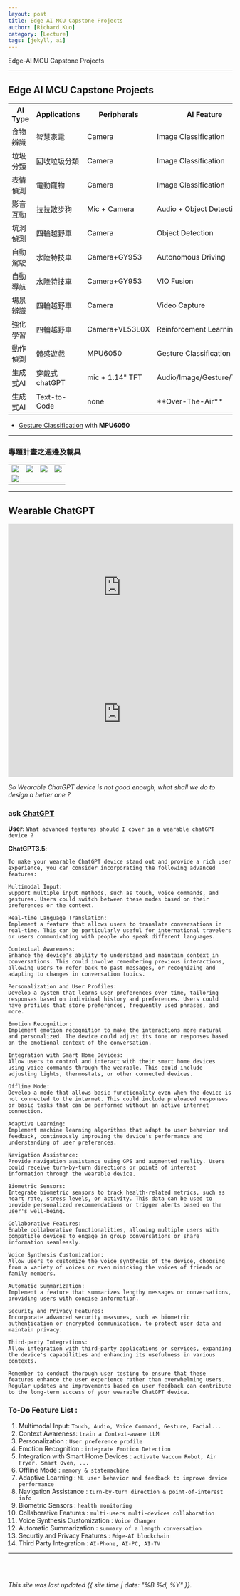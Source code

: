 ```yaml
---
layout: post
title: Edge AI MCU Capstone Projects
author: [Richard Kuo]
category: [Lecture]
tags: [jekyll, ai]
---
```


Edge-AI MCU Capstone Projects

---
## Edge AI MCU Capstone Projects

<table>
<tr><th>AI Type </th><th>Applications</th><th>Peripherals </th><th>AI Feature          </th><th>NN model </th><th>required APIs/Examples</th></tr>
<tr><td>食物辨識</td><td>智慧家電    </td><td>Camera      </td><td>Image Classification</td><td>CNN      </td><td> **resize** </td></tr>
<tr><td>垃圾分類</td><td>回收垃圾分類</td><td>Camera      </td><td>Image Classification</td><td>CNN      </td><td> **resize** </td></tr>
<tr><td>表情偵測</td><td>電動寵物    </td><td>Camera      </td><td>Image Classification </td><td>CNN      </td><td> **crop** </td></tr>
<tr><td>影音互動</td><td>拉拉散步狗</td><td>Mic + Camera  </td><td>Audio + Object Detection</td><td>AudioNN+ObjDet</td><td> **audio retraining**   </td></tr>
<tr><td>坑洞偵測</td><td>四輪越野車</td><td>Camera        </td><td>Object Detection     </td><td>ObjDet   </td><td> **yolov7-pothole** </td></tr>
<tr><td>自動駕駛</td><td>水陸特技車</td><td>Camera+GY953  </td><td>Autonomous Driving   </td><td>CNN      </td><td> **End-to-End training** </td></tr>
<tr><td>自動導航</td><td>水陸特技車</td><td>Camera+GY953  </td><td>VIO Fusion           </td><td>TBD       </td><td> None </td></tr>
<tr><td>場景辨識</td><td>四輪越野車</td><td>Camera        </td><td>Video Capture        </td><td>LvM       </td><td> None </td></tr>
<tr><td>強化學習</td><td>四輪越野車</td><td>Camera+VL53L0X</td><td>Reinforcement Learning</td><td>CNN      </td><td> **RL-DQN** </td></tr>
<tr><td>動作偵測</td><td>體感遊戲 </td><td>MPU6050        </td><td>Gesture Classification</td><td> none     </td><td> **I2Cerr** </td></tr>
<tr><td>生成式AI</td><td>穿戴式chatGPT</td><td>mic + 1.14" TFT</td><td>Audio/Image/Gesture/Touch</td><td>NN x3</td><td> **multimodal inputs** </td></tr>
<tr><td>生成式AI</td><td>Text-to-Code</td><td>none </td><td> **Over-The-Air** </td><td>none</td><td>none</td></tr>
</table>

* [Gesture Classification](https://eloquentarduino.com/gesture-classification/) with **MPU6050**

---
### 專題計畫之週邊及載具
<table>
<tr>
<td><img src="https://gcs.rimg.com.tw/g2/f/37/24/21713666818852_729.jpg"></td>
<td><img src="https://gcs.rimg.com.tw/g4/e40/afa/jif9j8j8/f/3d/2a/22347200521514_469.jpg"></td>
<td><img src="https://gcs.rimg.com.tw/g9/3c3/78b/ff742155456/d/4e/22139378684238_637.jpg"></td>
<td><img src="https://gcs.rimg.com.tw/g5/cad/e0b/davidhadson493/f/43/3d/22347198425917_866.jpg"></td>
</tr>
<tr>
<td><img src="https://gcs.rimg.com.tw/g1/f/b4/cd/22326084867277_915.jpg"></td>
</tr>
</table>

---
## Wearable ChatGPT
<iframe width="505" height="284" src="https://www.youtube.com/embed/JA1CGnsKrSE" title="AI Pin 最新的AI科技有多蠢！？" frameborder="0" allow="accelerometer; autoplay; clipboard-write; encrypted-media; gyroscope; picture-in-picture; web-share" allowfullscreen></iframe>
<iframe width="505" height="284" src="https://www.youtube.com/embed/ZCVDDcTL8xQ" title="World&#39;s First ChatGPT AI Smartwatch" frameborder="0" allow="accelerometer; autoplay; clipboard-write; encrypted-media; gyroscope; picture-in-picture; web-share" allowfullscreen></iframe>


*So Wearable ChatGPT device is not good enough, what shall we do to design a better one ?*<br>

### ask [ChatGPT](https://chat.openai.com/)

**User:** `What advanced features should I cover in a wearable chatGPT device ?`<br>

**ChatGPT3.5**: <br>
```
To make your wearable ChatGPT device stand out and provide a rich user experience, you can consider incorporating the following advanced features:

Multimodal Input:
Support multiple input methods, such as touch, voice commands, and gestures. Users could switch between these modes based on their preferences or the context.

Real-time Language Translation:
Implement a feature that allows users to translate conversations in real-time. This can be particularly useful for international travelers or users communicating with people who speak different languages.

Contextual Awareness:
Enhance the device's ability to understand and maintain context in conversations. This could involve remembering previous interactions, allowing users to refer back to past messages, or recognizing and adapting to changes in conversation topics.

Personalization and User Profiles:
Develop a system that learns user preferences over time, tailoring responses based on individual history and preferences. Users could have profiles that store preferences, frequently used phrases, and more.

Emotion Recognition:
Implement emotion recognition to make the interactions more natural and personalized. The device could adjust its tone or responses based on the emotional context of the conversation.

Integration with Smart Home Devices:
Allow users to control and interact with their smart home devices using voice commands through the wearable. This could include adjusting lights, thermostats, or other connected devices.

Offline Mode:
Develop a mode that allows basic functionality even when the device is not connected to the internet. This could include preloaded responses or basic tasks that can be performed without an active internet connection.

Adaptive Learning:
Implement machine learning algorithms that adapt to user behavior and feedback, continuously improving the device's performance and understanding of user preferences.

Navigation Assistance:
Provide navigation assistance using GPS and augmented reality. Users could receive turn-by-turn directions or points of interest information through the wearable device.

Biometric Sensors:
Integrate biometric sensors to track health-related metrics, such as heart rate, stress levels, or activity. This data can be used to provide personalized recommendations or trigger alerts based on the user's well-being.

Collaborative Features:
Enable collaborative functionalities, allowing multiple users with compatible devices to engage in group conversations or share information seamlessly.

Voice Synthesis Customization:
Allow users to customize the voice synthesis of the device, choosing from a variety of voices or even mimicking the voices of friends or family members.

Automatic Summarization:
Implement a feature that summarizes lengthy messages or conversations, providing users with concise information.

Security and Privacy Features:
Incorporate advanced security measures, such as biometric authentication or encrypted communication, to protect user data and maintain privacy.

Third-party Integrations:
Allow integration with third-party applications or services, expanding the device's capabilities and enhancing its usefulness in various contexts.

Remember to conduct thorough user testing to ensure that these features enhance the user experience rather than overwhelming users. Regular updates and improvements based on user feedback can contribute to the long-term success of your wearable ChatGPT device.
```

### To-Do Feature List :
1. Multimodal Input: `Touch, Audio, Voice Command, Gesture, Facial...`
2. Context Awareness: `train a Context-aware LLM`
3. Personalization : `User preference profile`
4. Emotion Recognition : `integrate Emotion Detection`
5. Integration with Smart Home Devices : `activate Vaccum Robot, Air Fryer, Smart Oven, ...`
6. Offline Mode : `memory & statemachine`
7. Adaptive Learning : `ML user behavior and feedback to improve device performance`
8. Navigation Assistance : `turn-by-turn direction & point-of-interest info`
9. Biometric Sensors : `health monitoring`
10. Collaborative Features : `multi-users multi-devices collaboration`
11. Voice Synthesis Customization : `Voice Changer`
12. Automatic Summarization : `summary of a length conversation`
13. Securtiy and Privacy Features : `Edge-AI blockchain`
14. Third Party Integration : `AI-Phone, AI-PC, AI-TV`

---


<br>
<br>

*This site was last updated {{ site.time | date: "%B %d, %Y" }}.*


